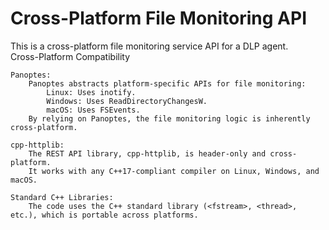 # Cross-Platform File Monitoring API
This is a cross-platform file monitoring service API for a DLP agent.</br>
Cross-Platform Compatibility  
  
    Panoptes:  
        Panoptes abstracts platform-specific APIs for file monitoring:  
            Linux: Uses inotify.  
            Windows: Uses ReadDirectoryChangesW.  
            macOS: Uses FSEvents.  
        By relying on Panoptes, the file monitoring logic is inherently cross-platform.  

    cpp-httplib:  
        The REST API library, cpp-httplib, is header-only and cross-platform.  
        It works with any C++17-compliant compiler on Linux, Windows, and macOS.  

    Standard C++ Libraries:  
        The code uses the C++ standard library (<fstream>, <thread>, etc.), which is portable across platforms.  
